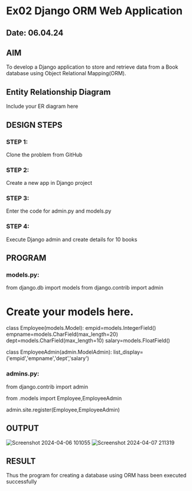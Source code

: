 # Ex02 Django ORM Web Application
## Date: 06.04.24

## AIM
To develop a Django application to store and retrieve data from a Book database using Object Relational Mapping(ORM).

## Entity Relationship Diagram

Include your ER diagram here

## DESIGN STEPS

### STEP 1:
Clone the problem from GitHub

### STEP 2:
Create a new app in Django project

### STEP 3:
Enter the code for admin.py and models.py

### STEP 4:
Execute Django admin and create details for 10 books

## PROGRAM
### models.py:
from django.db import models
from django.contrib import admin
# Create your models here.
class Employee(models.Model):
    empid=models.IntegerField()
    empname=models.CharField(max_length=20)
    dept=models.CharField(max_length=10)
    salary=models.FloatField()

class EmployeeAdmin(admin.ModelAdmin):
    list_display=('empid','empname','dept','salary')

### admins.py:
from django.contrib import admin

from .models import Employee,EmployeeAdmin

admin.site.register(Employee,EmployeeAdmin)

## OUTPUT
![Screenshot 2024-04-06 101055](https://github.com/Sanjit2328/ORM/assets/139331694/b546aff1-0098-4a1a-8ee3-6dff71ba2f8c)
![Screenshot 2024-04-07 211319](https://github.com/Sanjit2328/ORM/assets/139331694/d7b92adb-e78b-478f-b4e4-7497cb66ce3f)

## RESULT
Thus the program for creating a database using ORM hass been executed successfully
